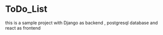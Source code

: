 # ToDo_List
this is a sample project  with Django as backend , postgresql database and react as frontend 
